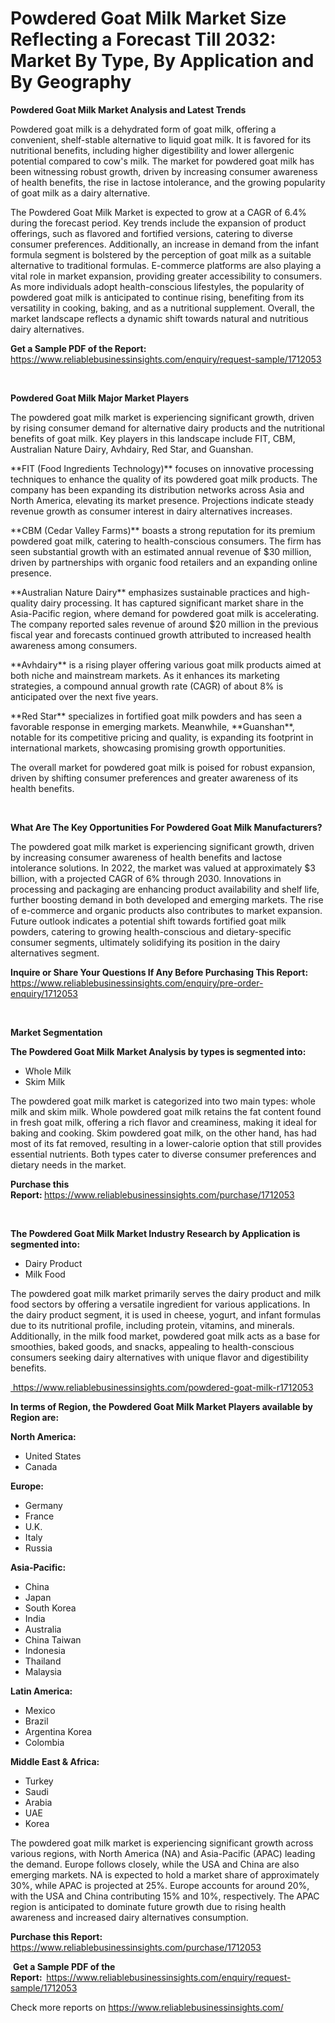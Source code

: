<p><h1>Powdered Goat Milk Market Size Reflecting a Forecast Till 2032: Market By Type, By Application and By Geography</h1></p><p><strong>Powdered Goat Milk Market Analysis and Latest Trends</strong></p>
<p><p>Powdered goat milk is a dehydrated form of goat milk, offering a convenient, shelf-stable alternative to liquid goat milk. It is favored for its nutritional benefits, including higher digestibility and lower allergenic potential compared to cow's milk. The market for powdered goat milk has been witnessing robust growth, driven by increasing consumer awareness of health benefits, the rise in lactose intolerance, and the growing popularity of goat milk as a dairy alternative.</p><p>The Powdered Goat Milk Market is expected to grow at a CAGR of 6.4% during the forecast period. Key trends include the expansion of product offerings, such as flavored and fortified versions, catering to diverse consumer preferences. Additionally, an increase in demand from the infant formula segment is bolstered by the perception of goat milk as a suitable alternative to traditional formulas. E-commerce platforms are also playing a vital role in market expansion, providing greater accessibility to consumers. As more individuals adopt health-conscious lifestyles, the popularity of powdered goat milk is anticipated to continue rising, benefiting from its versatility in cooking, baking, and as a nutritional supplement. Overall, the market landscape reflects a dynamic shift towards natural and nutritious dairy alternatives.</p></p>
<p><strong>Get a Sample PDF of the Report:&nbsp;</strong> <a href="https://www.reliablebusinessinsights.com/enquiry/request-sample/1712053?utm_campaign=2983&utm_medium=2&utm_source=Github&utm_content=ia&utm_term=07042025&utm_id=powdered-goat-milk">https://www.reliablebusinessinsights.com/enquiry/request-sample/1712053</a></p>
<p>&nbsp;</p>
<p><strong>Powdered Goat Milk Major Market Players</strong></p>
<p><p>The powdered goat milk market is experiencing significant growth, driven by rising consumer demand for alternative dairy products and the nutritional benefits of goat milk. Key players in this landscape include FIT, CBM, Australian Nature Dairy, Avhdairy, Red Star, and Guanshan.</p><p>**FIT (Food Ingredients Technology)** focuses on innovative processing techniques to enhance the quality of its powdered goat milk products. The company has been expanding its distribution networks across Asia and North America, elevating its market presence. Projections indicate steady revenue growth as consumer interest in dairy alternatives increases.</p><p>**CBM (Cedar Valley Farms)** boasts a strong reputation for its premium powdered goat milk, catering to health-conscious consumers. The firm has seen substantial growth with an estimated annual revenue of $30 million, driven by partnerships with organic food retailers and an expanding online presence.</p><p>**Australian Nature Dairy** emphasizes sustainable practices and high-quality dairy processing. It has captured significant market share in the Asia-Pacific region, where demand for powdered goat milk is accelerating. The company reported sales revenue of around $20 million in the previous fiscal year and forecasts continued growth attributed to increased health awareness among consumers.</p><p>**Avhdairy** is a rising player offering various goat milk products aimed at both niche and mainstream markets. As it enhances its marketing strategies, a compound annual growth rate (CAGR) of about 8% is anticipated over the next five years.</p><p>**Red Star** specializes in fortified goat milk powders and has seen a favorable response in emerging markets. Meanwhile, **Guanshan**, notable for its competitive pricing and quality, is expanding its footprint in international markets, showcasing promising growth opportunities.</p><p>The overall market for powdered goat milk is poised for robust expansion, driven by shifting consumer preferences and greater awareness of its health benefits.</p></p>
<p>&nbsp;</p>
<p><strong>What Are The Key Opportunities For Powdered Goat Milk Manufacturers?</strong></p>
<p><p>The powdered goat milk market is experiencing significant growth, driven by increasing consumer awareness of health benefits and lactose intolerance solutions. In 2022, the market was valued at approximately $3 billion, with a projected CAGR of 6% through 2030. Innovations in processing and packaging are enhancing product availability and shelf life, further boosting demand in both developed and emerging markets. The rise of e-commerce and organic products also contributes to market expansion. Future outlook indicates a potential shift towards fortified goat milk powders, catering to growing health-conscious and dietary-specific consumer segments, ultimately solidifying its position in the dairy alternatives segment.</p></p>
<p><strong>Inquire or Share Your Questions If Any Before Purchasing This Report:</strong> <a href="https://www.reliablebusinessinsights.com/enquiry/pre-order-enquiry/1712053?utm_campaign=2983&utm_medium=2&utm_source=Github&utm_content=ia&utm_term=07042025&utm_id=powdered-goat-milk">https://www.reliablebusinessinsights.com/enquiry/pre-order-enquiry/1712053</a></p>
<p>&nbsp;</p>
<p><strong>Market Segmentation</strong></p>
<p><strong>The Powdered Goat Milk Market Analysis by types is segmented into:</strong></p>
<p><ul><li>Whole Milk</li><li>Skim Milk</li></ul></p>
<p><p>The powdered goat milk market is categorized into two main types: whole milk and skim milk. Whole powdered goat milk retains the fat content found in fresh goat milk, offering a rich flavor and creaminess, making it ideal for baking and cooking. Skim powdered goat milk, on the other hand, has had most of its fat removed, resulting in a lower-calorie option that still provides essential nutrients. Both types cater to diverse consumer preferences and dietary needs in the market.</p></p>
<p><strong>Purchase this Report:&nbsp;</strong><a href="https://www.reliablebusinessinsights.com/purchase/1712053?utm_campaign=2983&utm_medium=2&utm_source=Github&utm_content=ia&utm_term=07042025&utm_id=powdered-goat-milk">https://www.reliablebusinessinsights.com/purchase/1712053</a></p>
<p>&nbsp;</p>
<p><strong>The Powdered Goat Milk Market Industry Research by Application is segmented into:</strong></p>
<p><ul><li>Dairy Product</li><li>Milk Food</li></ul></p>
<p><p>The powdered goat milk market primarily serves the dairy product and milk food sectors by offering a versatile ingredient for various applications. In the dairy product segment, it is used in cheese, yogurt, and infant formulas due to its nutritional profile, including protein, vitamins, and minerals. Additionally, in the milk food market, powdered goat milk acts as a base for smoothies, baked goods, and snacks, appealing to health-conscious consumers seeking dairy alternatives with unique flavor and digestibility benefits.</p></p>
<p><a href="https://www.reliablebusinessinsights.com/powdered-goat-milk-r1712053?utm_campaign=2983&utm_medium=2&utm_source=Github&utm_content=ia&utm_term=07042025&utm_id=powdered-goat-milk">&nbsp;https://www.reliablebusinessinsights.com/powdered-goat-milk-r1712053</a></p>
<p><strong>In terms of Region, the Powdered Goat Milk Market Players available by Region are:</strong></p>
<p>
    <p> <strong> North America: </strong>
        <ul>
            <li>United States</li>
            <li>Canada</li>
        </ul>
        </p> 
    <p> <strong> Europe: </strong>
        <ul>
            <li>Germany</li>
            <li>France</li>
            <li>U.K.</li>
            <li>Italy</li>
            <li>Russia</li>
        </ul>
        </p> 
    <p> <strong> Asia-Pacific: </strong>
        <ul>
            <li>China</li>
            <li>Japan</li>
            <li>South Korea</li>
            <li>India</li>
            <li>Australia</li>
            <li>China Taiwan</li>
            <li>Indonesia</li>
            <li>Thailand</li>
            <li>Malaysia</li>
        </ul>
        </p> 
    <p> <strong> Latin America: </strong>
        <ul>
            <li>Mexico</li>
            <li>Brazil</li>
            <li>Argentina Korea</li>
            <li>Colombia</li>
        </ul>
        </p> 
    <p> <strong> Middle East & Africa: </strong>
        <ul>
            <li>Turkey</li>
            <li>Saudi</li>
            <li>Arabia</li>
            <li>UAE</li>
            <li>Korea</li>
        </ul>
    </p>
    </p>
<p><p>The powdered goat milk market is experiencing significant growth across various regions, with North America (NA) and Asia-Pacific (APAC) leading the demand. Europe follows closely, while the USA and China are also emerging markets. NA is expected to hold a market share of approximately 30%, while APAC is projected at 25%. Europe accounts for around 20%, with the USA and China contributing 15% and 10%, respectively. The APAC region is anticipated to dominate future growth due to rising health awareness and increased dairy alternatives consumption.</p></p>
<p><strong>Purchase this Report: </strong><a href="https://www.reliablebusinessinsights.com/purchase/1712053?utm_campaign=2983&utm_medium=2&utm_source=Github&utm_content=ia&utm_term=07042025&utm_id=powdered-goat-milk">https://www.reliablebusinessinsights.com/purchase/1712053</a></p>
<p>&nbsp;<strong>Get a Sample PDF of the Report:&nbsp;&nbsp;</strong><a href="https://www.reliablebusinessinsights.com/enquiry/request-sample/1712053?utm_campaign=2983&utm_medium=2&utm_source=Github&utm_content=ia&utm_term=07042025&utm_id=powdered-goat-milk">https://www.reliablebusinessinsights.com/enquiry/request-sample/1712053</a></p>
<p><strong></strong></p>
<p>Check more reports on <a href="https://www.reliablebusinessinsights.com/?utm_campaign=2983&utm_medium=2&utm_source=Github&utm_content=ia&utm_term=07042025&utm_id=powdered-goat-milk">https://www.reliablebusinessinsights.com/</a></p>